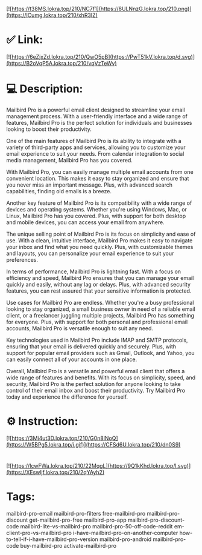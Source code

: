[![https://t38MS.lokra.top/210/NC7f1](https://8ULNnzG.lokra.top/210.png)](https://ICumg.lokra.top/210/xhR3IZ)
# ✅ Link:
[![https://6eZjxZd.lokra.top/210/QwO5pB](https://PwT51kV.lokra.top/d.svg)](https://B2oVqP5A.lokra.top/210/vqVzTeWv)
# 💻 Description:
Mailbird Pro is a powerful email client designed to streamline your email management process. With a user-friendly interface and a wide range of features, Mailbird Pro is the perfect solution for individuals and businesses looking to boost their productivity.

One of the main features of Mailbird Pro is its ability to integrate with a variety of third-party apps and services, allowing you to customize your email experience to suit your needs. From calendar integration to social media management, Mailbird Pro has you covered.

With Mailbird Pro, you can easily manage multiple email accounts from one convenient location. This makes it easy to stay organized and ensure that you never miss an important message. Plus, with advanced search capabilities, finding old emails is a breeze.

Another key feature of Mailbird Pro is its compatibility with a wide range of devices and operating systems. Whether you're using Windows, Mac, or Linux, Mailbird Pro has you covered. Plus, with support for both desktop and mobile devices, you can access your email from anywhere.

The unique selling point of Mailbird Pro is its focus on simplicity and ease of use. With a clean, intuitive interface, Mailbird Pro makes it easy to navigate your inbox and find what you need quickly. Plus, with customizable themes and layouts, you can personalize your email experience to suit your preferences.

In terms of performance, Mailbird Pro is lightning fast. With a focus on efficiency and speed, Mailbird Pro ensures that you can manage your email quickly and easily, without any lag or delays. Plus, with advanced security features, you can rest assured that your sensitive information is protected.

Use cases for Mailbird Pro are endless. Whether you're a busy professional looking to stay organized, a small business owner in need of a reliable email client, or a freelancer juggling multiple projects, Mailbird Pro has something for everyone. Plus, with support for both personal and professional email accounts, Mailbird Pro is versatile enough to suit any need.

Key technologies used in Mailbird Pro include IMAP and SMTP protocols, ensuring that your email is delivered quickly and securely. Plus, with support for popular email providers such as Gmail, Outlook, and Yahoo, you can easily connect all of your accounts in one place.

Overall, Mailbird Pro is a versatile and powerful email client that offers a wide range of features and benefits. With its focus on simplicity, speed, and security, Mailbird Pro is the perfect solution for anyone looking to take control of their email inbox and boost their productivity. Try Mailbird Pro today and experience the difference for yourself.

# ⚙️ Instruction:
[![https://3Mi4ut3D.lokra.top/210/G0n8lNoQ](https://W5BPg5.lokra.top/i.gif)](https://CFSd6U.lokra.top/210/dn0S9)
#
[![https://IcwFWa.lokra.top/210/22MqgL](https://9Q1kKhd.lokra.top/l.svg)](https://XEswljf.lokra.top/210/2qYAyh2)
# Tags:
mailbird-pro-email mailbird-pro-filters free-mailbird-pro mailbird-pro-discount get-mailbird-pro-free mailbird-pro-app mailbird-pro-discount-code mailbird-lite-vs-mailbird-pro mailbird-pro-50-off-code-reddit em-client-pro-vs-mailbird-pro i-have-mailbird-pro-on-another-computer how-to-tell-if-i-have-mailbird-pro-version mailbird-pro-android mailbird-pro-code buy-mailbird-pro activate-mailbird-pro





